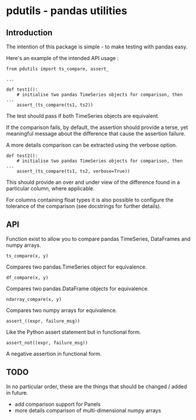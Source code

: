 pdutils - pandas utilities 
==========================

Introduction
------------

The intention of this package is simple - to make testing with pandas easy.

Here's an example of the intended API usage :

    from pdutils import ts_compare, assert_

    ...

    def test1():
        # initialise two pandas TimeSeries objects for comparison, then ...
        assert_(ts_compare(ts1, ts2))

The test should pass if both TimeSeries objects are equivalent.

If the comparison fails, by default, the assertion should provide a terse, yet meaningful message
about the difference that cause the assertion failure.

A more details comparison can be extracted using the verbose option.

    def test2():
        # initialise two pandas TimeSeries objects for comparison, then ...
        assert_(ts_compare(ts1, ts2, verbose=True))

This should provide an over and under view of the difference found in a particular column, where applicable.

For columns containing float types it is also possible to configure the tolerance of the
comparison (see docstrings for further details).

API
---

Function exist to allow you to compare pandas TimeSeries, DataFrames and numpy arrays.

    ts_compare(x, y)

Compares two pandas.TimeSeries object for equivalence.

    df_compare(x, y)

Compares two pandas.DataFrame objects for equivalence.

    ndarray_compare(x, y)

Compares two numpy arrays for equivalence.

    assert_((expr, failure_msg))

Like the Python assert statement but in functional form.

    assert_not((expr, failure_msg))

A negative assertion in functional form.

TODO
----
In no particular order, these are the things that should be changed / added in future.

* add comparison support for Panels
* more details comparison of multi-dimensional numpy arrays
